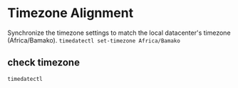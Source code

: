 # Timezone Alignment
Synchronize the timezone settings to match the local datacenter's timezone (Africa/Bamako).
`timedatectl set-timezone Africa/Bamako`
## check timezone
`timedatectl`
